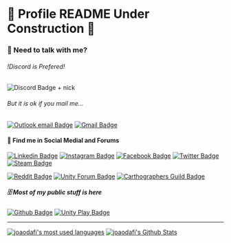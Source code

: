# 🚧 Profile README Under Construction 🚧

### 💬 Need to talk with me?

###### !Discord is Prefered!

![Discord Badge + nick](https://img.shields.io/badge/Discord-ID%3A%20joaodafi%230775-black?style=flat&logo=discord&logoColor=white&labelColor=7289d9)

###### But it is ok if you mail me...
[![Outlook email Badge](https://img.shields.io/badge/Outlook-blue?style=flat&logo=microsoftoutlook&link=mailto:joao.miguel.bb@hotmail.com)](mailto:joao.miguel.bb@hotmail.com)
[![Gmail Badge](https://img.shields.io/badge/Gmail-FF0000?style=flat&logo=gmail&logoColor=white&link=mailto:joao.itaoca@gmail.com)](mailto:joao.itaoca@gmail.com)


#### 📰 Find me in **Social Medial** and **Forums**

[![Linkedin Badge](https://img.shields.io/badge/Linkedin-white?style=flat&logo=linkedin&logoColor=0072B1&link=https://www.linkedin.com/in/jo%C3%A3o-miguel-belletti-belizario/)](https://www.linkedin.com/in/jo%C3%A3o-miguel-belletti-belizario/)
[![Instagram Badge](https://img.shields.io/badge/Instagram-8a3ab9?style=flat&logo=instagram&logoColor=white&link=https://www.instagram.com/joao.miguel.bb/)](https://www.instagram.com/joao.miguel.bb/)
[![Facebook Badge](https://img.shields.io/badge/Facebook-blue?style=flat&logo=facebook&logoColor=white&link=https://www.facebook.com/joaomiguelbellettibelizario/)](https://www.facebook.com/joaomiguelbellettibelizario/)
[![Twitter Badge](https://img.shields.io/badge/Twitter-1DA1F2?style=flat&logo=twitter&logoColor=white&link=https://twitter.com/JoaoMiguel_BB)](https://twitter.com/JoaoMiguel_BB)
[![Steam Badge](https://img.shields.io/badge/Steam-2a475e?style=flat&logo=steam&logoColor=white&link=https://steamcommunity.com/id/jomiguel/)](https://steamcommunity.com/id/jomiguel/)

[![Reddit Badge](https://img.shields.io/badge/Reddit-white?style=flat&logo=reddit&logoColor=FF5700&link=https://www.reddit.com/user/joaodaif)](https://www.reddit.com/user/joaodaif)
[![Unity Forum Badge](https://img.shields.io/badge/Unity%20Forum-white?style=flat&logo=unity&logoColor=black&link=https://forum.unity.com/members/jomiguel.4763815/)](https://forum.unity.com/members/jomiguel.4763815/)
[![Carthographers Guild Badge](https://img.shields.io/badge/Carthographers%20Guild-brown?style=flat&link=https://www.cartographersguild.com/member.php?u=96669)](https://www.cartographersguild.com/member.php?u=96669)

##### 🗄️ Most of my public stuff is here

[![Github Badge](https://img.shields.io/badge/Github-black?style=flat&logo=Github&logoColor=white&link=https://github.com/joaodafi?tab=repositoriesi)](https://github.com/joaodafi?tab=repositories)
[![Unity Play Badge](https://img.shields.io/badge/Unity%20Play-black?style=flat&logo=unity&logoColor=white&link=https://play.unity.com/u/jomiguel)](https://play.unity.com/u/jomiguel)

---

[![joaodafi's most used languages](https://github-readme-stats.vercel.app/api/top-langs/?username=joaodafi&hide_border=true&theme=vue&langs_count=10)](https://github.com/joaodafi?tab=repositories)
[![joaodafi's Github Stats](https://github-readme-stats.vercel.app/api?username=joaodafi&hide_border=true&theme=vue&show_icons=true&count_private=true&include_all_commits=true&custom_title=My%20Stats)](https://github.com/joaodafi?tab=repositories)

<!--
**joaodafi/joaodafi** is a ✨ _special_ ✨ repository because its `README.md` (this file) appears on your GitHub profile.

Here are some ideas to get you started:

- 🔭 I’m currently working on ...
- 🌱 I’m currently learning ...
- 👯 I’m looking to collaborate on ...
- 🤔 I’m looking for help with ...
- 💬 Ask me about ...
- 📫 How to reach me: ...
- 😄 Pronouns: ...
- ⚡ Fun fact: ...
-->

